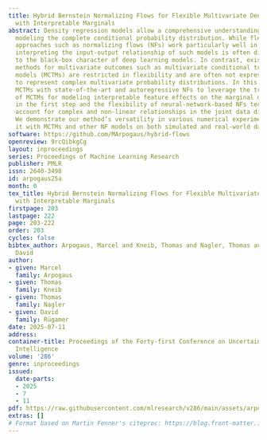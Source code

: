 ```yaml
---
title: Hybrid Bernstein Normalizing Flows for Flexible Multivariate Density Regression
  with Interpretable Marginals
abstract: Density regression models allow a comprehensive understanding of data by
  modeling the complete conditional probability distribution. While flexible estimation
  approaches such as normalizing flows (NFs) work particularly well in multiple dimensions,
  interpreting the input-output relationship of such models is often difficult, due
  to the black-box character of deep learning models. In contrast, existing statistical
  methods for multivariate outcomes such as multivariate conditional transformation
  models (MCTMs) are restricted in flexibility and are often not expressive enough
  to represent complex multivariate probability distributions. In this paper, we combine
  MCTMs with state-of-the-art and autoregressive NFs to leverage the transparency
  of MCTMs for modeling interpretable feature effects on the marginal distributions
  in the first step and the flexibility of neural-network-based NFs techniques to
  account for complex and non-linear relationships in the joint data distribution.
  We demonstrate our method’s versatility in various numerical experiments and compare
  it with MCTMs and other NF models on both simulated and real-world data.
software: https://github.com/MArpogaus/hybrid-flows
openreview: 9rcQibkgCg
layout: inproceedings
series: Proceedings of Machine Learning Research
publisher: PMLR
issn: 2640-3498
id: arpogaus25a
month: 0
tex_title: Hybrid Bernstein Normalizing Flows for Flexible Multivariate Density Regression
  with Interpretable Marginals
firstpage: 203
lastpage: 222
page: 203-222
order: 203
cycles: false
bibtex_author: Arpogaus, Marcel and Kneib, Thomas and Nagler, Thomas and R\"{u}gamer,
  David
author:
- given: Marcel
  family: Arpogaus
- given: Thomas
  family: Kneib
- given: Thomas
  family: Nagler
- given: David
  family: Rügamer
date: 2025-07-11
address:
container-title: Proceedings of the Forty-first Conference on Uncertainty in Artificial
  Intelligence
volume: '286'
genre: inproceedings
issued:
  date-parts:
  - 2025
  - 7
  - 11
pdf: https://raw.githubusercontent.com/mlresearch/v286/main/assets/arpogaus25a/arpogaus25a.pdf
extras: []
# Format based on Martin Fenner's citeproc: https://blog.front-matter.io/posts/citeproc-yaml-for-bibliographies/
---
```

